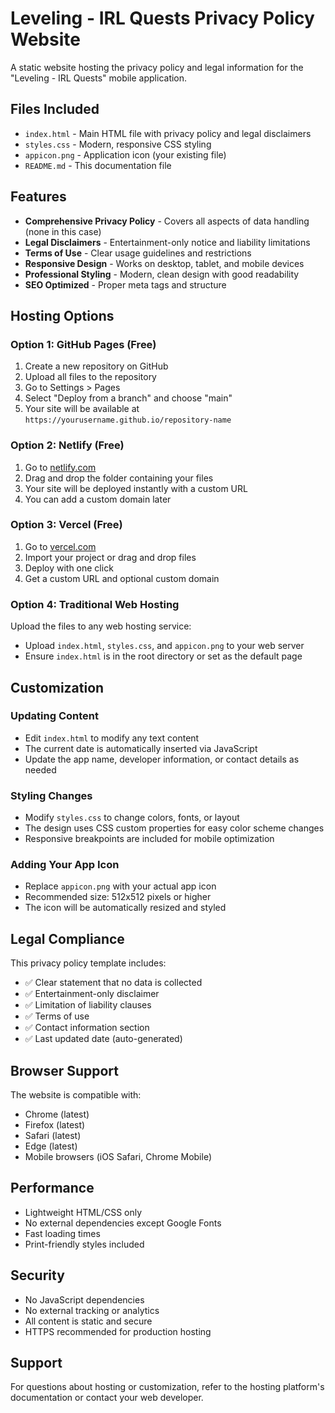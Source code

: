 # Leveling - IRL Quests Privacy Policy Website

A static website hosting the privacy policy and legal information for the "Leveling - IRL Quests" mobile application.

## Files Included

- `index.html` - Main HTML file with privacy policy and legal disclaimers
- `styles.css` - Modern, responsive CSS styling
- `appicon.png` - Application icon (your existing file)
- `README.md` - This documentation file

## Features

- **Comprehensive Privacy Policy** - Covers all aspects of data handling (none in this case)
- **Legal Disclaimers** - Entertainment-only notice and liability limitations
- **Terms of Use** - Clear usage guidelines and restrictions
- **Responsive Design** - Works on desktop, tablet, and mobile devices
- **Professional Styling** - Modern, clean design with good readability
- **SEO Optimized** - Proper meta tags and structure

## Hosting Options

### Option 1: GitHub Pages (Free)
1. Create a new repository on GitHub
2. Upload all files to the repository
3. Go to Settings > Pages
4. Select "Deploy from a branch" and choose "main"
5. Your site will be available at `https://yourusername.github.io/repository-name`

### Option 2: Netlify (Free)
1. Go to [netlify.com](https://netlify.com)
2. Drag and drop the folder containing your files
3. Your site will be deployed instantly with a custom URL
4. You can add a custom domain later

### Option 3: Vercel (Free)
1. Go to [vercel.com](https://vercel.com)
2. Import your project or drag and drop files
3. Deploy with one click
4. Get a custom URL and optional custom domain

### Option 4: Traditional Web Hosting
Upload the files to any web hosting service:
- Upload `index.html`, `styles.css`, and `appicon.png` to your web server
- Ensure `index.html` is in the root directory or set as the default page

## Customization

### Updating Content
- Edit `index.html` to modify any text content
- The current date is automatically inserted via JavaScript
- Update the app name, developer information, or contact details as needed

### Styling Changes
- Modify `styles.css` to change colors, fonts, or layout
- The design uses CSS custom properties for easy color scheme changes
- Responsive breakpoints are included for mobile optimization

### Adding Your App Icon
- Replace `appicon.png` with your actual app icon
- Recommended size: 512x512 pixels or higher
- The icon will be automatically resized and styled

## Legal Compliance

This privacy policy template includes:
- ✅ Clear statement that no data is collected
- ✅ Entertainment-only disclaimer
- ✅ Limitation of liability clauses
- ✅ Terms of use
- ✅ Contact information section
- ✅ Last updated date (auto-generated)

## Browser Support

The website is compatible with:
- Chrome (latest)
- Firefox (latest)
- Safari (latest)
- Edge (latest)
- Mobile browsers (iOS Safari, Chrome Mobile)

## Performance

- Lightweight HTML/CSS only
- No external dependencies except Google Fonts
- Fast loading times
- Print-friendly styles included

## Security

- No JavaScript dependencies
- No external tracking or analytics
- All content is static and secure
- HTTPS recommended for production hosting

## Support

For questions about hosting or customization, refer to the hosting platform's documentation or contact your web developer.
